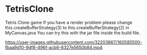 # TetrisClone
 Tetris Clone game
 If you have a render problem please change this.createBufferStrategy(3) to this.createBufferStrategy(2) in MyCanvas.java 
 You can try this with the jar file inside the build file.

https://user-images.githubusercontent.com/32203867/160585500-fbaa9d10-9df8-496f-acb6-6327e5650b84.mp4

